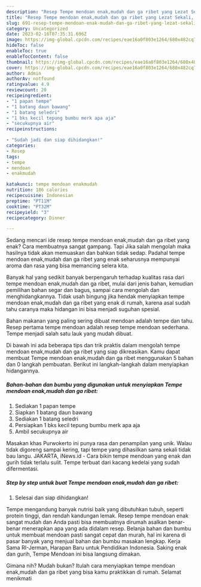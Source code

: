```yaml
---
description: "Resep Tempe mendoan enak,mudah dan ga ribet yang Lezat Sekali, Buat Buka Puasa Lezat Sekali"
title: "Resep Tempe mendoan enak,mudah dan ga ribet yang Lezat Sekali, Buat Buka Puasa Lezat Sekali"
slug: 691-resep-tempe-mendoan-enak-mudah-dan-ga-ribet-yang-lezat-sekali-buat-buka-puasa-lezat-sekali
category: Uncategorized
date: 2023-02-16T07:35:31.696Z
image: https://img-global.cpcdn.com/recipes/eae16a0f803e1264/680x482cq70/tempe-mendoan-enakmudah-dan-ga-ribet-foto-resep-utama.jpg
hideToc: false
enableToc: true
enableTocContent: false
thumbnail: https://img-global.cpcdn.com/recipes/eae16a0f803e1264/680x482cq70/tempe-mendoan-enakmudah-dan-ga-ribet-foto-resep-utama.jpg
cover: https://img-global.cpcdn.com/recipes/eae16a0f803e1264/680x482cq70/tempe-mendoan-enakmudah-dan-ga-ribet-foto-resep-utama.jpg
author: Admin
authorAv: notfound
ratingvalue: 4.9
reviewcount: 20
recipeingredient:
- "1 papan tempe"
- "1 batang daun bawang"
- "1 batang seledri"
- "1 bks kecil tepung bumbu merk apa aja"
- "secukupnya air"
recipeinstructions:

- "Sudah jadi dan siap dihidangkan!"
categories:
- Resep
tags:
- tempe
- mendoan
- enakmudah

katakunci: tempe mendoan enakmudah 
nutrition: 186 calories
recipecuisine: Indonesian
preptime: "PT11M"
cooktime: "PT32M"
recipeyield: "3"
recipecategory: Dinner

---
```



Sedang mencari ide resep tempe mendoan enak,mudah dan ga ribet yang enak? Cara membuatnya sangat gampang. Tapi Jika salah mengolah maka hasilnya tidak akan memuaskan dan bahkan tidak sedap. Padahal tempe mendoan enak,mudah dan ga ribet yang enak seharusnya mempunyai aroma dan rasa yang bisa memancing selera kita.


Banyak hal yang sedikit banyak berpengaruh terhadap kualitas rasa dari tempe mendoan enak,mudah dan ga ribet, mulai dari jenis bahan, kemudian pemilihan bahan segar dan bagus, sampai cara mengolah dan menghidangkannya. Tidak usah bingung jika hendak menyiapkan tempe mendoan enak,mudah dan ga ribet yang enak di rumah, karena asal sudah tahu caranya maka hidangan ini bisa menjadi suguhan spesial.

Bahan makanan yang paling sering dibuat mendoan adalah tempe dan tahu. Resep pertama tempe mendoan adalah resep tempe mendoan sederhana. Tempe menjadi salah satu lauk yang mudah dibuat.


Di bawah ini ada beberapa tips dan trik praktis dalam mengolah tempe mendoan enak,mudah dan ga ribet yang siap dikreasikan. Kamu dapat membuat Tempe mendoan enak,mudah dan ga ribet menggunakan 5 bahan dan 0 langkah pembuatan. Berikut ini langkah-langkah dalam menyiapkan hidangannya.

<!--inarticleads1-->

##### Bahan-bahan dan bumbu yang digunakan untuk menyiapkan Tempe mendoan enak,mudah dan ga ribet:

1. Sediakan 1 papan tempe
1. Siapkan 1 batang daun bawang
1. Sediakan 1 batang seledri
1. Persiapkan 1 bks kecil tepung bumbu merk apa aja
1. Ambil secukupnya air


Masakan khas Purwokerto ini punya rasa dan penampilan yang unik. Walau tidak digoreng sampai kering, tapi tempe yang dihasilkan sama sekali tidak bau langu. JAKARTA, iNews.id - Cara bikin tempe mendoan yang enak dan gurih tidak terlalu sulit. Tempe terbuat dari kacang kedelai yang sudah difermentasi. 

<!--inarticleads2-->

##### Step by step untuk buat Tempe mendoan enak,mudah dan ga ribet:


1. Selesai dan siap dihidangkan!

Tempe mengandung banyak nutrisi baik yang dibutuhkan tubuh, seperti protein tinggi, dan rendah kandungan lemak. Resep tempe mendoan enak sangat mudah dan Anda pasti bisa membuatnya dirumah asalkan benar-benar menerapkan apa yang ada didalam resep. Belanja bahan dan bumbu untuk membuat mendoan pasti sangat cepat dan murah, hal ini karena di pasar banyak yang menjual bahan dan bumbu masakan lengkap. Kerja Sama RI-Jerman, Harapan Baru untuk Pendidikan Indonesia. Saking enak dan gurih, Tempe Mendoan ini bisa langsung dimakan. 

Gimana nih? Mudah bukan? Itulah cara menyiapkan tempe mendoan enak,mudah dan ga ribet yang bisa kamu praktikkan di rumah. Selamat menikmati
